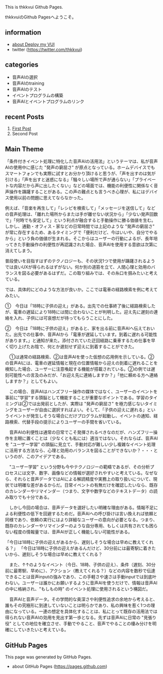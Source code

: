 This is thkkvui Github Pages.

thkkvuiのGithub Pagesへようこそ。

## **information**
- [about Deploy my VUI](https://thkkvui.github.io/about)
- twitter (https://twitter.com/thkkvui)


## **categories**
- 音声AIの選択
- 音声AIのtraining
- 音声AIのテスト
- イベントプログラムの構築
- 音声AIとイベントプログラムのリンク


## **recent Posts**
1. [First Post](https://github.com/thkkvui/thkkvui.github.io/2022/04/22/first_post.html)
2. Second Post


## **Main Theme**

「条件付きイベント処理に特化した音声AIの活用法」というテーマは、私が音声AIの使用中に感じた "発声の窮屈さ" が原点となっている。ホームデバイスでもスマートフォンでも実際に試すとお分かり頂けると思うが、「声を出すのは気が引ける」「声を出すと迷惑になる」「騒々しい場所で声が通らない」「プライベートな内容だから声に出したくない」などの場面では、機能の利便性に関係なく音声操作を躊躇することがある。この声の難点とも言うべき心理が、私にはデバイス使用以前の問題に思えてならなかった。

例えば、「音楽を再生して」「レシピを検索して」「メッセージを送信して」などの音声処理は、「離れた場所からまたは手が離せない状況から」「少ない発声回数で」「何時でも安定して」という利点が融合すると手動操作に勝る価値を生む。しかし、通勤・オフィス・家などの日常時間では上記のような "発声の窮屈さ" が常に存在するため、あるタイミングで「便利だけど、今はいいや、自分でやるから」という負の価値が生まれる。そこからはユーザーの行動によるが、長年培ってきた手動操作の利便性が再認識された場合、音声AIを使用する意欲は次第に消えてしまう。

普段使いを目指すはずのテクノロジーも、その状況1つで使用が躊躇されるようでは良いUXが得られるはずがない。何か別の道筋を立て、人間心理と効用のバランスを図る必要があるはずだ。この取り組みでは、その糸口を掴みたいと考えている。


では、具体的にどのような方法が良いか。ここでは電車の経路検索を例に考えてみたい。

①　今日は「18時に子供の迎え」がある。出先での仕事終了後に経路検索したが、電車の遅延により18時には間に合わないことが判明した。迎え先に遅刻の連絡を入れ、子供には可哀想だが待ってもらうことにした。

②　今日は「18時に子供の迎え」があると、家を出る前に音声AIへ伝えておいた。出先での仕事中、音声AIから「電車が遅延しています。到着に遅れる可能性があります。」と通知が来た。添付されていた迂回経路に乗車するため仕事を早く切り上げたお陰で、何とか遅刻せず迎えに到着することができた。

　①は通常の経路検索、②は音声AIを使った仮想の応用例を示している。②の音声AIには、電車の遅延情報と現在の位置情報から迎えの到着に遅れることを検知した場合、ユーザーに注意喚起する機能が搭載されている。②の例では遅刻可能性への言及のみだが、「お迎え先に連絡しますか？」「他に頼める方へ連絡しますか？」としてもよい。

　この場合、音声AIはハンズフリー操作の媒体ではなく、ユーザーのイベントを事前に"学習"する頭脳として機能することが重要なポイントである。学習のタイミングは②では出発前としたが、実際は "発声の窮屈さ" を極力感じないタイミングをユーザーが自由に選択すればよい。そして、「子供の迎えに遅れる」というイベントが発生しそうな場合にだけプログラムが起動し、イベントの通知、経路検索、代替手段の提示によりユーザーの手間を省いている。

　音声AIの利便性は通常の日常でこそ発揮されるべきなのだが、ハンズフリー操作を主眼に置くことは（少なくとも私には）適当ではない。それならば、音声AIを "ユーザー学習" の頭脳に見立て、手動対応が難しい少し複雑なイベント処理に活用する方法なら、心理と効用のバランスを図ることができないか？・・・というのが、このアイデアである。


　"ユーザー学習" という分野も今やテクノロジーの範疇であるが、その分析プロセスには文字、数字、画像などの情報が選好されやすいと考えている。なぜなら、それらと音声データではAIによる解読精度や実務上の取り扱いについて、現状では明確な差があるからだ。日常イベントの有無だけを確認したいなら、既存のカレンダーやリマインダー（つまり、文字や数字などのテキストデータ）の読み取りでも十分である。

　しかし今回の場合は、音声データを選好したい明確な理由がある。情報不足による利便性の低下を回避するためだ。音声AIへの呼び掛けは言い換えれば依頼と同様であり、依頼の実行にはより詳細なユーザーの意向が必要となる。つまり、既存のカレンダーやリマインダーのような自分専用、もしくは共有されても困らない程度の情報量では、音声AIが正しく機能しない可能性がある。

「今日は18時に子供の迎えがあるから、遅刻しそうな場合は早めに教えてくれる？」
「今日は18時に子供の迎えがあるんだけど、30分前には最寄駅に着きたいから、遅刻しそうな場合は早めに教えてくれる？

　また、↑↑のようなイベント（今日、18時、子供の迎え）、条件（遅刻、30分前に最寄駅、早めに）、アクション（教えてくれる？）などの内容を数秒で伝達できることは音声inputの強みであり、この手軽さや速さは手動inputでは到底叶わない。ユーザーは誰かにお願いするように音声AIを使うだけで、情報は音声AIの中に格納され、"もしもの時" のイベント処理に使用されるという構図だ。

　音声AIと音声データ。その学問的な奥深さや利便性追求の余地から考えると、誰もその究極形に到達していないことは明らかであり、私の興味を惹く1つの理由になっている。一連の想定を具体化することは、私にとって既存の活用法では得られない音声AIの効用を見出す第一歩となる。先ずは音声AIに日常の "見張り役" としての地位を確立させ、手動でやること、音声でやることの棲み分けを明確にしていきたいと考えている。


## **GitHub Pages**
This page was generated by GitHub Pages.
- about GitHub Pages (https://pages.github.com)
